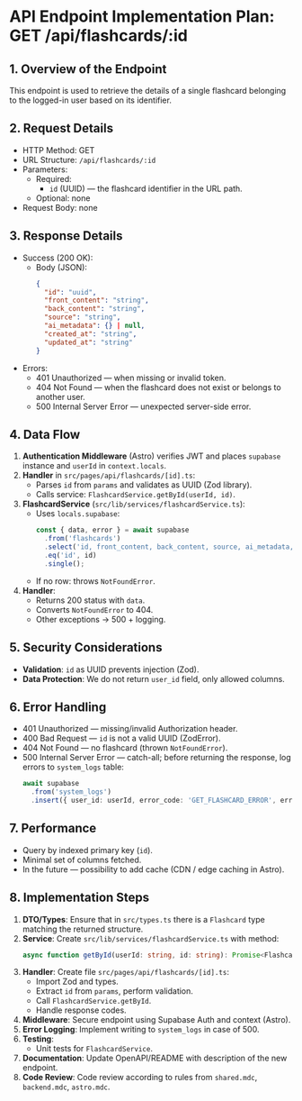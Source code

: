 # API Endpoint Implementation Plan: GET /api/flashcards/:id

## 1. Overview of the Endpoint
This endpoint is used to retrieve the details of a single flashcard belonging to the logged-in user based on its identifier.

## 2. Request Details
- HTTP Method: GET
- URL Structure: `/api/flashcards/:id`
- Parameters:
  - Required:
    - `id` (UUID) — the flashcard identifier in the URL path.
  - Optional: none
- Request Body: none

## 3. Response Details
- Success (200 OK):
  - Body (JSON):
    ```json
    {
      "id": "uuid",
      "front_content": "string",
      "back_content": "string",
      "source": "string",
      "ai_metadata": {} | null,
      "created_at": "string",
      "updated_at": "string"
    }
    ```
- Errors:
  - 401 Unauthorized — when missing or invalid token.
  - 404 Not Found — when the flashcard does not exist or belongs to another user.
  - 500 Internal Server Error — unexpected server-side error.

## 4. Data Flow
1. **Authentication Middleware** (Astro) verifies JWT and places `supabase` instance and `userId` in `context.locals`.
2. **Handler** in `src/pages/api/flashcards/[id].ts`:
   - Parses `id` from `params` and validates as UUID (Zod library).
   - Calls service: `FlashcardService.getById(userId, id)`.
3. **FlashcardService** (`src/lib/services/flashcardService.ts`):
   - Uses `locals.supabase`:
     ```ts
     const { data, error } = await supabase
       .from('flashcards')
       .select('id, front_content, back_content, source, ai_metadata, created_at, updated_at')
       .eq('id', id)
       .single();
     ```
   - If no row: throws `NotFoundError`.
4. **Handler**:
   - Returns 200 status with `data`.
   - Converts `NotFoundError` to 404.
   - Other exceptions → 500 + logging.

## 5. Security Considerations
- **Validation**: `id` as UUID prevents injection (Zod).
- **Data Protection**: We do not return `user_id` field, only allowed columns.

## 6. Error Handling
- 401 Unauthorized — missing/invalid Authorization header.
- 400 Bad Request — `id` is not a valid UUID (ZodError).
- 404 Not Found — no flashcard (thrown `NotFoundError`).
- 500 Internal Server Error — catch-all; before returning the response, log errors to `system_logs` table:
  ```ts
  await supabase
    .from('system_logs')
    .insert({ user_id: userId, error_code: 'GET_FLASHCARD_ERROR', error_message: error.message, model: null });
  ```

## 7. Performance
- Query by indexed primary key (`id`).
- Minimal set of columns fetched.
- In the future — possibility to add cache (CDN / edge caching in Astro).

## 8. Implementation Steps
1. **DTO/Types**: Ensure that in `src/types.ts` there is a `Flashcard` type matching the returned structure.
2. **Service**: Create `src/lib/services/flashcardService.ts` with method:
   ```ts
   async function getById(userId: string, id: string): Promise<Flashcard> { ... }
   ```
3. **Handler**: Create file `src/pages/api/flashcards/[id].ts`:
   - Import Zod and types.
   - Extract `id` from `params`, perform validation.
   - Call `FlashcardService.getById`.
   - Handle response codes.
4. **Middleware**: Secure endpoint using Supabase Auth and context (Astro).
5. **Error Logging**: Implement writing to `system_logs` in case of 500.
6. **Testing**:
   - Unit tests for `FlashcardService`.
7. **Documentation**: Update OpenAPI/README with description of the new endpoint.
8. **Code Review**: Code review according to rules from `shared.mdc`, `backend.mdc`, `astro.mdc`.
